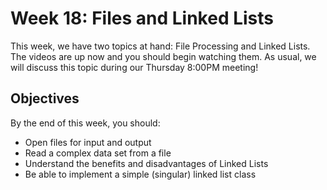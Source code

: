 # Week 18: Files and Linked Lists
This week, we have two topics at hand: File Processing and Linked Lists. The videos are up now and you should begin watching them. As usual, we will discuss this topic during our Thursday 8:00PM meeting!

## Objectives
By the end of this week, you should:
- Open files for input and output
- Read a complex data set from a file
- Understand the benefits and disadvantages of Linked Lists
- Be able to implement a simple (singular) linked list class 
